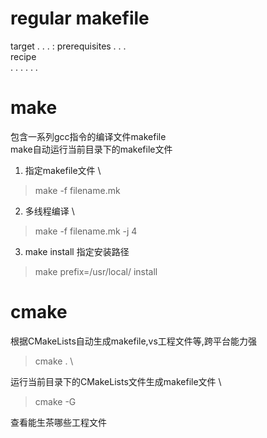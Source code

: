 # regular makefile

target . . . : prerequisites . . . \
        recipe \
        . . .
        . . .

# make
包含一系列gcc指令的编译文件makefile \
make自动运行当前目录下的makefile文件
1. 指定makefile文件 \
> make -f filename.mk

2. 多线程编译 \
> make -f filename.mk -j 4

3. make install 指定安装路径
> make prefix=/usr/local/ install

# cmake
根据CMakeLists自动生成makefile,vs工程文件等,跨平台能力强
> cmake . \

运行当前目录下的CMakeLists文件生成makefile文件 \
> cmake -G

查看能生茶哪些工程文件